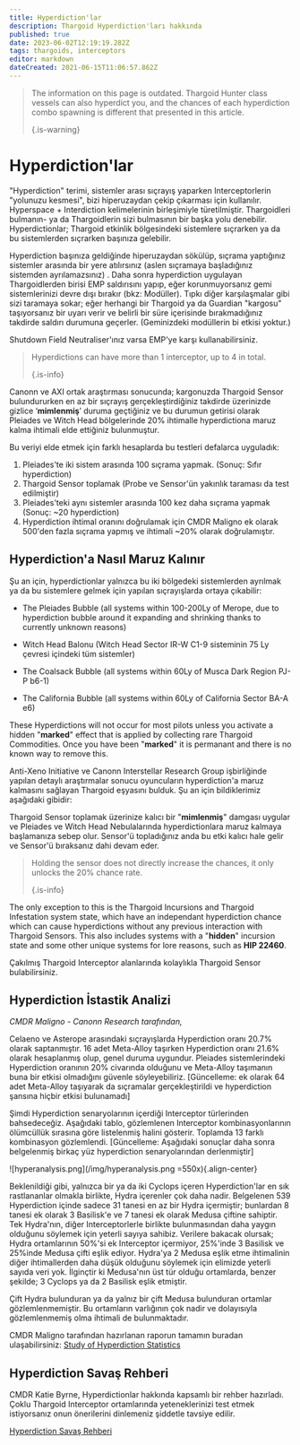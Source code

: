```yaml
---
title: Hyperdiction'lar
description: Thargoid Hyperdiction'ları hakkında
published: true
date: 2023-06-02T12:19:19.282Z
tags: thargoids, interceptors
editor: markdown
dateCreated: 2021-06-15T11:06:57.862Z
---
```


> The information on this page is outdated. Thargoid Hunter class vessels can also hyperdict you, and the chances of each hyperdiction combo spawning is different that presented in this article. 
> 
> {.is-warning}

# Hyperdiction'lar

"Hyperdiction" terimi, sistemler arası sıçrayış yaparken Interceptorlerin "yolunuzu kesmesi", bizi hiperuzaydan çekip çıkarması için kullanılır. Hyperspace + Interdiction kelimelerinin birleşimiyle türetilmiştir. Thargoidleri bulmanın- ya da Thargoidlerin sizi bulmasının bir başka yolu denebilir. Hyperdictionlar; Thargoid etkinlik bölgesindeki sistemlere sıçrarken ya da bu sistemlerden sıçrarken başınıza gelebilir.

Hyperdiction başınıza geldiğinde hiperuzaydan sökülüp, sıçrama yaptığınız sistemler arasında bir yere atılırsınız (aslen sıçramaya başladığınız sistemden ayrılamazsınız) . Daha sonra hyperdiction uygulayan Thargoidlerden birisi EMP saldırısını yapıp, eğer korunmuyorsanız gemi sistemlerinizi devre dışı bırakır (bkz: Modüller). Tıpkı diğer karşılaşmalar gibi sizi taramaya sokar; eğer herhangi bir Thargoid ya da Guardian "kargosu" taşıyorsanız bir uyarı verir ve belirli bir süre içerisinde bırakmadığınız takdirde saldırı durumuna geçerler. (Geminizdeki modüllerin bi etkisi yoktur.)

Shutdown Field Neutraliser'ınız varsa EMP'ye karşı kullanabilirsiniz.

> Hyperdictions can have more than 1 interceptor, up to 4 in total. 
> 
> {.is-info}

Canonn ve AXI ortak araştırması sonucunda; kargonuzda Thargoid Sensor bulundururken en az bir sıçrayış gerçekleştirdiğiniz takdirde üzerinizde gizlice ‘**mimlenmiş**’ duruma geçtiğiniz ve bu durumun getirisi olarak Pleiades ve Witch Head bölgelerinde 20% ihtimalle hyperdictiona maruz kalma ihtimali elde ettiğiniz bulunmuştur.

Bu veriyi elde etmek için farklı hesaplarda bu testleri defalarca uyguladık:

1. Pleiades'te iki sistem arasında 100 sıçrama yapmak. (Sonuç: Sıfır hyperdiction)
1. Thargoid Sensor toplamak (Probe ve Sensor'ün yakınlık taraması da test edilmiştir)
1. Pleiades'teki aynı sistemler arasında 100 kez daha sıçrama yapmak (Sonuç: ~20 hyperdiction)
1. Hyperdiction ihtimal oranını doğrulamak için CMDR Maligno ek olarak 500'den fazla sıçrama yapmış ve ihtimali ~20% olarak doğrulamıştır.

## Hyperdiction'a Nasıl Maruz Kalınır
Şu an için, hyperdictionlar yalnızca bu iki bölgedeki sistemlerden ayrılmak ya da bu sistemlere gelmek için yapılan sıçrayışlarda ortaya çıkabilir:

- The Pleiades Bubble (all systems within 100-200Ly of Merope, due to hyperdiction bubble around it expanding and shrinking thanks to currently unknown reasons)

- Witch Head Balonu (Witch Head Sector IR-W C1-9 sisteminin 75 Ly çevresi içindeki tüm sistemler)
- The Coalsack Bubble (all systems within 60Ly of Musca Dark Region PJ-P b6-1)
- The California Bubble (all systems within 60Ly of California Sector BA-A e6)

These Hyperdictions will not occur for most pilots unless you activate a hidden "**marked**" effect that is applied by collecting rare Thargoid Commodities. Once you have been "**marked**" it is permanant and there is no known way to remove this.

Anti-Xeno Initiative ve Canonn Interstellar Research Group işbirliğinde yapılan detaylı araştırmalar sonucu oyuncuların hyperdiction'a maruz kalmasını sağlayan Thargoid eşyasını bulduk. Şu an için bildiklerimiz aşağıdaki gibidir:

Thargoid Sensor toplamak üzerinize kalıcı bir "**mimlenmiş**" damgası uygular ve Pleiades ve Witch Head Nebulalarında hyperdictionlara maruz kalmaya başlamanıza sebep olur. Sensor'ü topladığınız anda bu etki kalıcı hale gelir ve Sensor'ü bıraksanız dahi devam eder.

> Holding the sensor does not directly increase the chances, it only unlocks the 20% chance rate. 
> 
> {.is-info}

The only exception to this is the Thargoid Incursions and Thargoid Infestation system state, which have an independant hyperdiction chance which can cause hyperdictions without any previous interaction with Thargoid Sensors. This also includes systems with a "**hidden**" incursion state and some other unique systems for lore reasons, such as **HIP 22460**.

Çakılmış Thargoid Interceptor alanlarında kolaylıkla Thargoid Sensor bulabilirsiniz.

## Hyperdiction İstastik Analizi
*CMDR Maligno - Canonn Research tarafından,*

Celaeno ve Asterope arasındaki sıçrayışlarda Hyperdiction oranı 20.7% olarak saptanmıştır. 16 adet Meta-Alloy taşırken Hyperdiction oranı 21.6% olarak hesaplanmış olup, genel duruma uygundur. Pleiades sistemlerindeki Hyperdiction oranının 20% civarında olduğunu ve Meta-Alloy taşımanın buna bir etkisi olmadığını güvenle söyleyebiliriz. [Güncelleme: ek olarak 64 adet Meta-Alloy taşıyarak da sıçramalar gerçekleştirildi ve hyperdiction şansına hiçbir etkisi bulunamadı]

Şimdi Hyperdiction senaryolarının içerdiği Interceptor türlerinden bahsedeceğiz.  Aşağıdaki tablo, gözlemlenen Interceptor kombinasyonlarının ölümcüllük sırasına göre listelenmiş halini gösterir.  Toplamda 13 farklı kombinasyon gözlemlendi.  [Güncelleme: Aşağıdaki sonuçlar daha sonra belgelenmiş birkaç yüz hyperdiction senaryolarından derlenmiştir]

!\[hyperanalysis.png\](/img/hyperanalysis.png =550x){.align-center}

Beklenildiği gibi, yalnızca bir ya da iki Cyclops içeren Hyperdiction'lar en sık rastlananlar olmakla birlikte, Hydra içerenler çok daha nadir. Belgelenen 539 Hyperdiction içinde sadece 31 tanesi en az bir Hydra içermiştir; bunlardan 8 tanesi ek olarak 3 Basilisk'e ve 7 tanesi ek olarak Medusa çiftine sahiptir. Tek Hydra'nın, diğer Interceptorlerle birlikte bulunmasından daha yaygın olduğunu söylemek için yeterli sayıya sahibiz. Verilere bakacak olursak; Hydra ortamlarının 50%'si ek Interceptor içermiyor, 25%'inde 3 Basilisk ve 25%inde Medusa çifti eşlik ediyor. Hydra'ya 2 Medusa eşlik etme ihtimalinin diğer ihtimallerden daha düşük olduğunu söylemek için elimizde yeterli sayıda veri yok. İlginçtir ki Medusa'nın üst tür olduğu ortamlarda, benzer şekilde; 3 Cyclops ya da 2 Basilisk eşlik etmiştir.

Çift Hydra bulunduran ya da yalnız bir çift Medusa bulunduran ortamlar gözlemlenmemiştir. Bu ortamların varlığının çok nadir ve dolayısıyla gözlemlenmemiş olma ihtimali de bulunmaktadır.

CMDR Maligno tarafından hazırlanan raporun tamamın buradan ulaşabilirsiniz: [Study of Hyperdiction Statistics](https://canonn.science/codex/study-of-hyperdiction-statistics/)

## Hyperdiction Savaş Rehberi

CMDR Katie Byrne, Hyperdictionlar hakkında kapsamlı bir rehber hazırladı.  Çoklu Thargoid Interceptor ortamlarında yeteneklerinizi test etmek istiyorsanız onun önerilerini dinlemeniz şiddetle tavsiye edilir.

[Hyperdiction Savaş Rehberi](https://youtu.be/MpC02cetBlY)